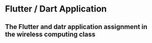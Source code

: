# Flutter / Dart Application
## The Flutter and datr application assignment in the wireless computing class
